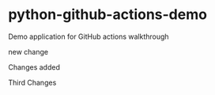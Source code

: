 # python-github-actions-demo
Demo application for GitHub actions walkthrough

new change

Changes added

Third Changes
